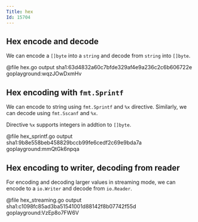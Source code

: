 ```yaml
---
Title: hex
Id: 15704
---
```

## Hex encode and decode

We can encode a `[]byte` into a `string` and decode from `string` into `[]byte`.

@file hex.go output sha1:63d4832a60c7bfde329af4e9a236c2c6b606722e goplayground:wqzJOwDxmHv

## Hex encoding with `fmt.Sprintf`

We can encode to string using `fmt.Sprintf` and `%x` directive. Similarly, we can decode using `fmt.Sscanf` and `%x`.

Directive `%x` supports integers in addtion to `[]byte`.

@file hex_sprintf.go output sha1:9b8e558beb458829bccb99fe6cedf2c69e9bda7a goplayground:mmQtGk6npqa

## Hex encoding to writer, decoding from reader

For encoding and decoding larger values in streaming mode, we can encode to a `io.Writer` and decode from `io.Reader`.

@file hex_streaming.go output sha1:c1098fc85ad3ba51541001d88142f8b07742f55d goplayground:VzEp8o7FW6V
